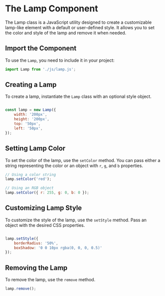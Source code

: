 # The Lamp Component

The Lamp class is a JavaScript utility designed to create a customizable lamp-like element with a default or user-defined style. It allows you to set the color and style of the lamp and remove it when needed.

## Import the Component

To use the `Lamp`, you need to include it in your project:

```javascript
import Lamp from './js/lamp.js';
```

## Creating a Lamp
 
To create a lamp, instantiate the `Lamp` class with an optional style object.

```javascript

const lamp = new Lamp({
    width: '200px',
    height: '200px',
    top: '50px',
    left: '50px',
});


```


## Setting Lamp Color
To set the color of the lamp, use the `setColor` method. You can pass either a string representing the color or an object with `r`, `g`, and `b` properties.

```javascript
// Using a color string
lamp.setColor('red');

// Using an RGB object
lamp.setColor({ r: 255, g: 0, b: 0 });

```

## Customizing Lamp Style
To customize the style of the lamp, use the `setStyle` method. Pass an object with the desired CSS properties.

```javascript

lamp.setStyle({
    borderRadius: '50%',
    boxShadow: '0 0 10px rgba(0, 0, 0, 0.5)'
});
```

## Removing the Lamp
To remove the lamp, use the `remove` method.

```javascript
lamp.remove();
```
